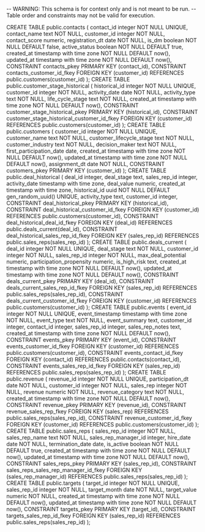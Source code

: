 -- WARNING: This schema is for context only and is not meant to be run.
-- Table order and constraints may not be valid for execution.

CREATE TABLE public.contacts (
  contact_id integer NOT NULL UNIQUE,
  contact_name text NOT NULL,
  customer_id integer NOT NULL,
  contact_score numeric,
  registration_dt date NOT NULL,
  is_dm boolean NOT NULL DEFAULT false,
  active_status boolean NOT NULL DEFAULT true,
  created_at timestamp with time zone NOT NULL DEFAULT now(),
  updated_at timestamp with time zone NOT NULL DEFAULT now(),
  CONSTRAINT contacts_pkey PRIMARY KEY (contact_id),
  CONSTRAINT contacts_customer_id_fkey FOREIGN KEY (customer_id) REFERENCES public.customers(customer_id)
);
CREATE TABLE public.customer_stage_historical (
  historical_id integer NOT NULL UNIQUE,
  customer_id integer NOT NULL,
  activity_date date NOT NULL,
  activity_type text NOT NULL,
  life_cycle_stage text NOT NULL,
  created_at timestamp with time zone NOT NULL DEFAULT now(),
  CONSTRAINT customer_stage_historical_pkey PRIMARY KEY (historical_id),
  CONSTRAINT customer_stage_historical_customer_id_fkey FOREIGN KEY (customer_id) REFERENCES public.customers(customer_id)
);
CREATE TABLE public.customers (
  customer_id integer NOT NULL UNIQUE,
  customer_name text NOT NULL,
  customer_lifecycle_stage text NOT NULL,
  customer_industry text NOT NULL,
  decision_maker text NOT NULL,
  first_participation_date date,
  created_at timestamp with time zone NOT NULL DEFAULT now(),
  updated_at timestamp with time zone NOT NULL DEFAULT now(),
  assignment_dt date NOT NULL,
  CONSTRAINT customers_pkey PRIMARY KEY (customer_id)
);
CREATE TABLE public.deal_historical (
  deal_id integer,
  deal_stage text,
  sales_rep_id integer,
  activity_date timestamp with time zone,
  deal_value numeric,
  created_at timestamp with time zone,
  historical_id uuid NOT NULL DEFAULT gen_random_uuid() UNIQUE,
  activity_type text,
  customer_id integer,
  CONSTRAINT deal_historical_pkey PRIMARY KEY (historical_id),
  CONSTRAINT deal_historical_customer_id_fkey FOREIGN KEY (customer_id) REFERENCES public.customers(customer_id),
  CONSTRAINT deal_historical_deal_id_fkey FOREIGN KEY (deal_id) REFERENCES public.deals_current(deal_id),
  CONSTRAINT deal_historical_sales_rep_id_fkey FOREIGN KEY (sales_rep_id) REFERENCES public.sales_reps(sales_rep_id)
);
CREATE TABLE public.deals_current (
  deal_id integer NOT NULL UNIQUE,
  deal_stage text NOT NULL,
  customer_id integer NOT NULL,
  sales_rep_id integer NOT NULL,
  max_deal_potential numeric,
  participation_propensity numeric,
  is_high_risk text,
  created_at timestamp with time zone NOT NULL DEFAULT now(),
  updated_at timestamp with time zone NOT NULL DEFAULT now(),
  CONSTRAINT deals_current_pkey PRIMARY KEY (deal_id),
  CONSTRAINT deals_current_sales_rep_id_fkey FOREIGN KEY (sales_rep_id) REFERENCES public.sales_reps(sales_rep_id),
  CONSTRAINT deals_current_customer_id_fkey FOREIGN KEY (customer_id) REFERENCES public.customers(customer_id)
);
CREATE TABLE public.events (
  event_id integer NOT NULL UNIQUE,
  event_timestamp timestamp with time zone NOT NULL,
  event_type text NOT NULL,
  event_summary text,
  customer_id integer,
  contact_id integer,
  sales_rep_id integer,
  sales_rep_notes text,
  created_at timestamp with time zone NOT NULL DEFAULT now(),
  CONSTRAINT events_pkey PRIMARY KEY (event_id),
  CONSTRAINT events_customer_id_fkey FOREIGN KEY (customer_id) REFERENCES public.customers(customer_id),
  CONSTRAINT events_contact_id_fkey FOREIGN KEY (contact_id) REFERENCES public.contacts(contact_id),
  CONSTRAINT events_sales_rep_id_fkey FOREIGN KEY (sales_rep_id) REFERENCES public.sales_reps(sales_rep_id)
);
CREATE TABLE public.revenue (
  revenue_id integer NOT NULL UNIQUE,
  participation_dt date NOT NULL,
  customer_id integer NOT NULL,
  sales_rep integer NOT NULL,
  revenue numeric NOT NULL,
  revenue_category text NOT NULL,
  created_at timestamp with time zone NOT NULL DEFAULT now(),
  CONSTRAINT revenue_pkey PRIMARY KEY (revenue_id),
  CONSTRAINT revenue_sales_rep_fkey FOREIGN KEY (sales_rep) REFERENCES public.sales_reps(sales_rep_id),
  CONSTRAINT revenue_customer_id_fkey FOREIGN KEY (customer_id) REFERENCES public.customers(customer_id)
);
CREATE TABLE public.sales_reps (
  sales_rep_id integer NOT NULL,
  sales_rep_name text NOT NULL,
  sales_rep_manager_id integer,
  hire_date date NOT NULL,
  termination_date date,
  is_active boolean NOT NULL DEFAULT true,
  created_at timestamp with time zone NOT NULL DEFAULT now(),
  updated_at timestamp with time zone NOT NULL DEFAULT now(),
  CONSTRAINT sales_reps_pkey PRIMARY KEY (sales_rep_id),
  CONSTRAINT sales_reps_sales_rep_manager_id_fkey FOREIGN KEY (sales_rep_manager_id) REFERENCES public.sales_reps(sales_rep_id)
);
CREATE TABLE public.targets (
  target_id integer NOT NULL UNIQUE,
  sales_rep_id integer NOT NULL,
  target_month date NOT NULL,
  target_value numeric NOT NULL,
  created_at timestamp with time zone NOT NULL DEFAULT now(),
  updated_at timestamp with time zone NOT NULL DEFAULT now(),
  CONSTRAINT targets_pkey PRIMARY KEY (target_id),
  CONSTRAINT targets_sales_rep_id_fkey FOREIGN KEY (sales_rep_id) REFERENCES public.sales_reps(sales_rep_id)
);